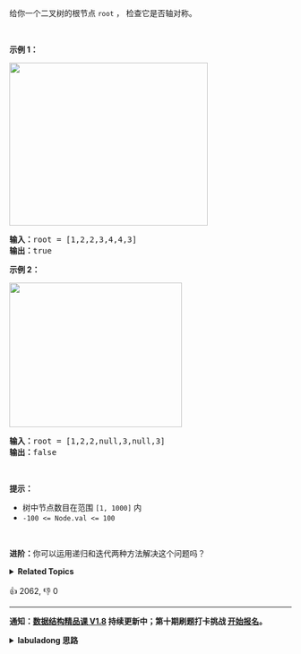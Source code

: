<p>给你一个二叉树的根节点 <code>root</code> ， 检查它是否轴对称。</p>

<p>&nbsp;</p>

<p><strong>示例 1：</strong></p>
<img alt="" src="https://assets.leetcode.com/uploads/2021/02/19/symtree1.jpg" style="width: 354px; height: 291px;" />
<pre>
<strong>输入：</strong>root = [1,2,2,3,4,4,3]
<strong>输出：</strong>true
</pre>

<p><strong>示例 2：</strong></p>
<img alt="" src="https://assets.leetcode.com/uploads/2021/02/19/symtree2.jpg" style="width: 308px; height: 258px;" />
<pre>
<strong>输入：</strong>root = [1,2,2,null,3,null,3]
<strong>输出：</strong>false
</pre>

<p>&nbsp;</p>

<p><strong>提示：</strong></p>

<ul>
	<li>树中节点数目在范围 <code>[1, 1000]</code> 内</li>
	<li><code>-100 &lt;= Node.val &lt;= 100</code></li>
</ul>

<p>&nbsp;</p>

<p><strong>进阶：</strong>你可以运用递归和迭代两种方法解决这个问题吗？</p>
<details><summary><strong>Related Topics</strong></summary>树 | 深度优先搜索 | 广度优先搜索 | 二叉树</details><br>

<div>👍 2062, 👎 0</div>

<div id="labuladong"><hr>

**通知：[数据结构精品课 V1.8](https://aep.h5.xeknow.com/s/1XJHEO) 持续更新中；第十期刷题打卡挑战 [开始报名](https://mp.weixin.qq.com/s/eUG2OOzY3k_ZTz-CFvtv5Q)。**

<details><summary><strong>labuladong 思路</strong></summary>

## 基本思路

这道题有点像 [100.相同的树](/problems/same-tree)，你可以对比一下两道题的代码，**只不过本题不是让你比较两棵树是否相同，而是让你比较两棵子树是否对称**。

如果用迭代的方式，可以使用 BFS 层序遍历，把每一层的节点求出来，然后用左右双指针判断每一层是否是对称的。

**标签：[二叉树](https://mp.weixin.qq.com/mp/appmsgalbum?__biz=MzAxODQxMDM0Mw==&action=getalbum&album_id=2121994699837177859)**

## 解法代码

```java
class Solution {
    public boolean isSymmetric(TreeNode root) {
        if (root == null) return true;
        // 检查两棵子树是否对称
        return check(root.left, root.right);
    }

    boolean check(TreeNode left, TreeNode right) {
        if (left == null || right == null) return left == right;
        // 两个根节点需要相同
        if (left.val != right.val) return false;
        // 左右子节点需要对称相同
        return check(left.right, right.left) && check(left.left, right.right);
    }
}
```

**类似题目**：
  - [剑指 Offer 28. 对称的二叉树 🟢](/problems/dui-cheng-de-er-cha-shu-lcof)

</details>
</div>



